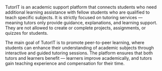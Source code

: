 TutorIT is an academic support platform that connects students who need additional learning assistance with fellow students who are qualified to teach specific subjects. It is strictly focused on tutoring services — meaning tutors only provide guidance, explanations, and learning support. They are not allowed to create or complete projects, assignments, or quizzes for students.

The main goal of TutorIT is to promote peer-to-peer learning, where students can enhance their understanding of academic subjects through interactive and guided tutoring sessions. The platform ensures that both tutors and learners benefit — learners improve academically, and tutors gain teaching experience and compensation for their time.
